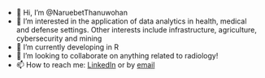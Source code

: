 - 👋 Hi, I’m @NaruebetThanuwohan
- 👀 I’m interested in the application of data analytics in health, medical and defense settings. Other interests include infrastructure, agriculture, cybersecurity and mining
- 🌱 I’m currently developing in R
- 💞️ I’m looking to collaborate on anything related to radiology! 
- 📫 How to reach me: <a href="https://www.linkedin.com/in/naru-thanuwohan-5b2495141/">LinkedIn</a> or by <a href="mailto:naruthanuwohan@gmail.com">email</a> 
  

<!---
NaruebetThanuwohan/NaruebetThanuwohan is a ✨ special ✨ repository because its `README.md` (this file) appears on your GitHub profile.
You can click the Preview link to take a look at your changes.
--->
